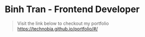 # Binh Tran - Frontend Developer

> Visit the link below to checkout my portfolio
https://technobia.github.io/portfolio/#/
